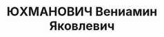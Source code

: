 ---
title: ЮХМАНОВИЧ Вениамин Яковлевич
description: 'Род. в 1889, Майкоп, еврей, обр.: высшее, б/п. Проживал: Москва, ул.
  Мытная, д. 23, кв. 421. Зав. монтажным отделом в проектно-монтажной конторе "Вентиляция".

  Арестован 21.04.1937. Обв. в шпионаже, подготовке терактов и участии в антисоветской
  диверсионно-террористической шпионской организации. Приговор: ВК ВС СССР, 04.11.1937
  – ВМН. Расстрелян 04.11.1937, г.Москва.

  Реабилитирован ВК ВС СССР 03.03.1960'
---